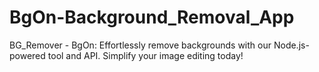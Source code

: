 # BgOn-Background_Removal_App
BG_Remover - BgOn: Effortlessly remove backgrounds with our Node.js-powered tool and API. Simplify your image editing today!
